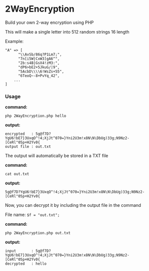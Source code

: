 # 2WayEncryption
Build your own 2-way encryption using PHP

This will make a single letter into 512 random strings 16 length

Example:
```
"A" => [
      "\\AvSb/86q?P1Lm7;",
      "7n[i5W|CxW3]gA6^",
      "2b:s4B|GsX4!zM3:",
      "dP6>bE2+5JkuG/|9",
      "5AcbD\\\\6!WsZs+55",
      "6TeoQ~-8+PvYq_42",
    ...
]
```

### Usage
**command:**

`php 2WayEncryption.php hello`

**output:**

```
encrypted   : 5g@f7D?YgU6!bE7}3UxqO^!4;XjJt^070=}Yni2U3m!x8N\N\DbUg)33g;N9Nz2-[CeRl"05p+H2Yv0{
output file : out.txt
```

The output will automatically be stored in a TXT file

**command:**

`cat out.txt`

**output:**

`5g@f7D?YgU6!bE7}3UxqO^!4;XjJt^070=}Yni2U3m!x8N\N\DbUg)33g;N9Nz2-[CeRl"05p+H2Yv0{`

Now, you can decrypt it by including the output file in the command

File name: `$f = "out.txt";`

**command:**

`php 2WayEncryption.php out.txt`

**output:**

```
input       : 5g@f7D?YgU6!bE7}3UxqO^!4;XjJt^070=}Yni2U3m!x8N\N\DbUg)33g;N9Nz2-[CeRl"05p+H2Yv0{
decrypted   : hello
```
